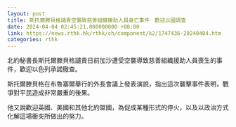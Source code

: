 ```yaml
---
layout: post
title: 斯托爾滕貝格譴責空襲致慈善組織援助人員身亡事件　歡迎以國調查
date: 2024-04-04 02:45:21.000000000 +08:00
link: https://news.rthk.hk/rthk/ch/component/k2/1747436-20240404.htm
categories: rthk
---
```


北約秘書長斯托爾滕貝格譴責日前加沙遭受空襲導致慈善組織援助人員喪生的事件，歡迎以色列承諾徹查。

斯托爾滕貝格在布魯塞爾舉行的外長會議上發表演說，指出這次襲擊事件表明，戰爭對平民造成非常嚴重的後果。

他又說歡迎英國、美國和其他北約盟國，為促成某種形式的停火，以及以政治方式化解這場衝突所做出的努力。
